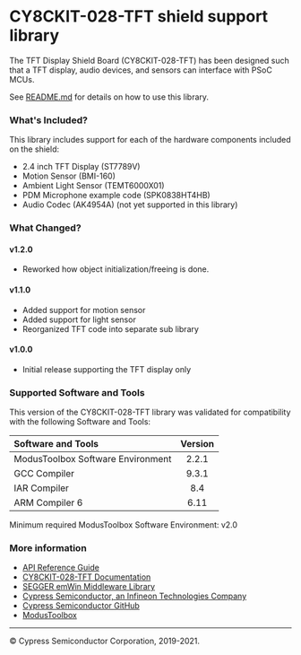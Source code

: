 # CY8CKIT-028-TFT shield support library
The TFT Display Shield Board (CY8CKIT-028-TFT) has been designed such that a TFT display, audio devices, and sensors can interface with PSoC MCUs.

See [README.md](README.md) for details on how to use this library.

### What's Included?
This library includes support for each of the hardware components included on the shield:

* 2.4 inch TFT Display (ST7789V)
* Motion Sensor (BMI-160)
* Ambient Light Sensor (TEMT6000X01)
* PDM Microphone example code (SPK0838HT4HB)
* Audio Codec (AK4954A) (not yet supported in this library)

### What Changed?
#### v1.2.0
* Reworked how object initialization/freeing is done.
#### v1.1.0
* Added support for motion sensor
* Added support for light sensor
* Reorganized TFT code into separate sub library
#### v1.0.0
* Initial release supporting the TFT display only

### Supported Software and Tools
This version of the CY8CKIT-028-TFT library was validated for compatibility with the following Software and Tools:

| Software and Tools                        | Version |
| :---                                      | :----:  |
| ModusToolbox Software Environment         | 2.2.1   |
| GCC Compiler                              | 9.3.1   |
| IAR Compiler                              | 8.4     |
| ARM Compiler 6                            | 6.11    |

Minimum required ModusToolbox Software Environment: v2.0

### More information

* [API Reference Guide](https://cypresssemiconductorco.github.io/CY8CKIT-028-TFT/html/index.html)
* [CY8CKIT-028-TFT Documentation](https://www.cypress.com/documentation/development-kitsboards/tft-display-shield-board-cy8ckit-028-tft)
* [SEGGER emWin Middleware Library](https://github.com/cypresssemiconductorco/emwin)
* [Cypress Semiconductor, an Infineon Technologies Company](http://www.cypress.com)
* [Cypress Semiconductor GitHub](https://github.com/cypresssemiconductorco)
* [ModusToolbox](https://www.cypress.com/products/modustoolbox-software-environment)

---
© Cypress Semiconductor Corporation, 2019-2021.
